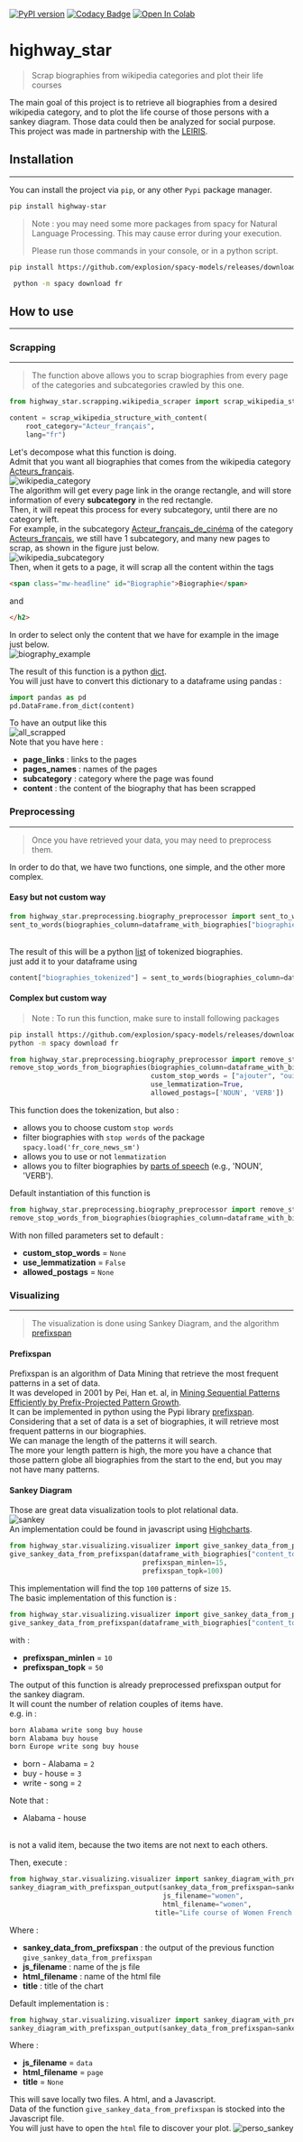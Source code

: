 [![PyPI version](https://badge.fury.io/py/highway-star.svg)](https://badge.fury.io/py/highway-star)
[![Codacy Badge](https://app.codacy.com/project/badge/Grade/6effb779e7c6484f911eca856e0d5075)](https://www.codacy.com/gh/matheo-daly/highway_star/dashboard?utm_source=github.com&amp;utm_medium=referral&amp;utm_content=matheo-daly/highway_star&amp;utm_campaign=Badge_Grade)
[![Open In Colab](https://colab.research.google.com/assets/colab-badge.svg)](https://colab.research.google.com/github/matheo-daly/highway_star/)
# highway_star
>Scrap biographies from wikipedia categories and plot their life courses

The main goal of this project is to retrieve all biographies from a desired wikipedia category, and to plot the life course of those persons 
with a sankey diagram. Those data could then be analyzed for social purpose. <br>
This project was made in partnership with the [LEIRIS](https://www.univ-montp3.fr/fr/<nolink>/toutes-les-unités-de-recherche/leiris-laboratoire-détudes-interdisciplinaires-sur).
## Installation

---
You can install the project via `pip`, or any other `Pypi` package manager.

```bash
pip install highway-star
```

>Note : you may need some more packages from spacy for Natural Language Processing. This may cause error during your execution.
>
>Please run those commands in your console, or in a python script. 

```bash 
pip install https://github.com/explosion/spacy-models/releases/download/fr_core_news_sm-2.0.0/fr_core_news_sm-2.0.0.tar.gz#egg=fr_core_news_sm==2.0.0
```
```bash 
 python -m spacy download fr
```

## How to use

---
### Scrapping

---

>The function above allows you to scrap biographies from every page of the categories and subcategories crawled by this one.
````python
from highway_star.scrapping.wikipedia_scraper import scrap_wikipedia_structure_with_content

content = scrap_wikipedia_structure_with_content(
    root_category="Acteur_français",
    lang="fr")
````
Let's decompose what this function is doing. <br>
Admit that you want all biographies that comes from the wikipedia category [Acteurs_français](https://fr.wikipedia.org/wiki/Catégorie:Acteur_français). <br>
![wikipedia_category](img/category_wikipedia.png) <br>
The algorithm will get every page link in the orange rectangle, and will store information of every **subcategory** in the red rectangle.<br>
Then, it will repeat this process for every subcategory, until there are no category left. <br>
For example, in the subcategory [Acteur_français_de_cinéma](https://fr.wikipedia.org/wiki/Catégorie:Acteur_français_de_cinéma) of the category [Acteurs_français](https://fr.wikipedia.org/wiki/Catégorie:Acteur_français), 
we still have 1 subcategory, and many new pages to scrap, as shown in the figure just below. <br>
![wikipedia_subcategory](img/subcategory_wikipedia.png) <br>
Then, when it gets to a page, it will scrap all the content within the tags
````html
<span class="mw-headline" id="Biographie">Biographie</span>
````
and 
````html
</h2>
````
In order to select only the content that we have for example in the image just below. <br>
![biography_example](img/biography.png)
<br>

The result of this function is a python [dict](https://www.w3schools.com/python/python_dictionaries.asp).
<br> You will just have to convert this dictionary to a dataframe using pandas : 
````python
import pandas as pd
pd.DataFrame.from_dict(content)
````
To have an output like this <br>
![all_scrapped](img/all_scrapped.png)
<br>
Note that you have here :

*   **page_links** : links to the pages
*   **pages_names** : names of the pages
*   **subcategory** : category where the page was found
*   **content** : the content of the biography that has been scrapped

### Preprocessing

___
>Once you have retrieved your data, you may need to preprocess them. 

In order to do that, we have two functions, one simple, and the other more complex. <br>
#### Easy but not custom way
````python
from highway_star.preprocessing.biography_preprocessor import sent_to_words
sent_to_words(biographies_column=dataframe_with_biographies["biographies"])
````
<br>The result of this will be a python [list](https://www.w3schools.com/python/python_lists.asp) of tokenized biographies.
<br>just add it to your dataframe using
````python
content["biographies_tokenized"] = sent_to_words(biographies_column=dataframe_with_biographies["biographies"])
````
#### Complex but custom way

>Note : To run this function, make sure to install following packages

````bash
pip install https://github.com/explosion/spacy-models/releases/download/fr_core_news_sm-2.0.0/fr_core_news_sm-2.0.0.tar.gz#egg=fr_core_news_sm==2.0.0
python -m spacy download fr
````
````python
from highway_star.preprocessing.biography_preprocessor import remove_stop_words_from_biographies
remove_stop_words_from_biographies(biographies_column=dataframe_with_biographies["biographies"], 
                                   custom_stop_words = ["ajouter", "oui", "être", "avoir"],
                                   use_lemmatization=True,
                                   allowed_postags=['NOUN', 'VERB'])
````
This function does the tokenization, but also : 
*   allows you to choose custom `stop words`
*   filter biographies with `stop words` of the package ```spacy.load('fr_core_news_sm')```
*   allows you to use or not `lemmatization`
*   allows you to filter biographies by [parts of speech](https://en.wikipedia.org/wiki/Part_of_speech) (e.g., 'NOUN', 'VERB').

Default instantiation of this function is 
````python
from highway_star.preprocessing.biography_preprocessor import remove_stop_words_from_biographies
remove_stop_words_from_biographies(biographies_column=dataframe_with_biographies["biographies"])
````
With non filled parameters set to default : 
*   **custom_stop_words** = `None`
*   **use_lemmatization** = `False`
*   **allowed_postags** = `None`

### Visualizing

___

>The visualization is done using Sankey Diagram, and the algorithm [prefixspan](https://pypi.org/project/prefixspan/)
#### Prefixspan
Prefixspan is an algorithm of Data Mining that retrieve the most frequent patterns in a set of data. <br>
It was developed in 2001 by Pei, Han et. al, in [Mining Sequential Patterns Efficiently by Prefix-Projected Pattern Growth](http://hanj.cs.illinois.edu/pdf/span01.pdf). <br>
It can be implemented in python using the Pypi library [prefixspan](https://pypi.org/project/prefixspan/). <br>
Considering that a set of data is a set of biographies, it will retrieve most frequent patterns in our biographies. <br>
We can manage the length of the patterns it will search.<br>
The more your length pattern is high, the more you have a chance that those pattern globe all biographies from the start to the end, but you may not have many patterns.
#### Sankey Diagram
Those are great data visualization tools to plot relational data. <br>
![sankey](img/sankey.png)
<br>
An implementation could be found in javascript using [Highcharts](https://www.highcharts.com/demo/sankey-diagram). <br>

````python
from highway_star.visualizing.visualizer import give_sankey_data_from_prefixspan
give_sankey_data_from_prefixspan(dataframe_with_biographies["content_tokenized"],
                                 prefixspan_minlen=15,
                                 prefixspan_topk=100)
````
This implementation will find the top `100` patterns of size `15`.
<br>
The basic implementation of this function is : 
````python
from highway_star.visualizing.visualizer import give_sankey_data_from_prefixspan
give_sankey_data_from_prefixspan(dataframe_with_biographies["content_tokenized"])
````
with : 
*   **prefixspan_minlen** = `10`
*   **prefixspan_topk** = `50`

The output of this function is already preprocessed prefixspan output for the sankey diagram. <br>
It will count the number of relation couples of items have. <br>
e.g. in : 
````html
born Alabama write song buy house
born Alabama buy house
born Europe write song buy house
````
*   born - Alabama = ``2``
*   buy - house = ``3``
*   write - song = ``2``
   
Note that :
*   Alabama - house 

<br>is not a valid item, because the two items are not next to each others.<br>

Then, execute : 
````python
from highway_star.visualizing.visualizer import sankey_diagram_with_prefixspan_output
sankey_diagram_with_prefixspan_output(sankey_data_from_prefixspan=sankey_data_from_prefixspan, 
                                      js_filename="women", 
                                      html_filename="women",
                                    title="Life course of Women French Actress")
````
Where : 
*   **sankey_data_from_prefixspan** : the output of the previous function ``give_sankey_data_from_prefixspan``
*   **js_filename** : name of the js file
*   **html_filename** : name of the html file
*   **title** : title of the chart

Default implementation is : 

````python
from highway_star.visualizing.visualizer import sankey_diagram_with_prefixspan_output
sankey_diagram_with_prefixspan_output(sankey_data_from_prefixspan=sankey_data_from_prefixspan)
````

Where : 
*   **js_filename** = ``data``
*   **html_filename** = ``page``
*   **title** =  ``None``

This will save locally two files. A html, and a Javascript. <br>
Data of the function ``give_sankey_data_from_prefixspan`` is stocked into the Javascript file. <br>
You will just have to open the ``html`` file to discover your plot.
![perso_sankey](img/perso_sankey.png)
